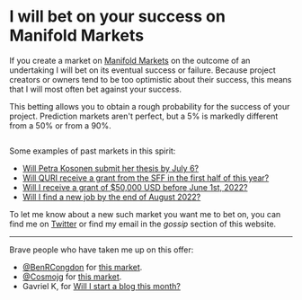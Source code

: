 I will bet on your success on Manifold Markets
==============================================

If you create a market on [Manifold Markets](https://manifold.markets/) on the outcome of an undertaking I will bet on its eventual success or failure. Because project creators or owners tend to be too optimistic about their success, this means that I will most often bet against your success.

This betting allows you to obtain a rough probability for the success of your project. Prediction markets aren't perfect, but a 5% is markedly different from a 50% or from a 90%.

<p><img src="https://i.imgur.com/KjRzuiW.png" alt="" class="img-medium-center" /></p>

Some examples of past markets in this spirit:

- [Will Petra Kosonen submit her thesis by July 6?](https://manifold.markets/JoelBecker/will-petra-kosonen-submit-her-thesi)
- [Will QURI receive a grant from the SFF in the first half of this year?](https://manifold.markets/Nu%C3%B1oSempere/will-quri-receive-a-grant-from-the)
- [Will I receive a grant of $50,000 USD before June 1st, 2022?](https://manifold.markets/TimothyRooney/will-i-receive-a-grant-of-50000-usd)
- [Will I find a new job by the end of August 2022?](https://manifold.markets/dukeGartzea/will-i-find-a-new-job-by-the-end-of)

To let me know about a new such market you want me to bet on, you can find me on [Twitter](https://twitter.com/NunoSempere) or find my email in the *gossip* section of this website.

---

Brave people who have taken me up on this offer:

- [@BenRCongdon](https://twitter.com/BenRCongdon) for [this market](https://manifold.markets/bcongdon/will-i-run-a-halfmarathon-in-2022).
- [@Cosmojg](https://twitter.com/cosmojg/status/1549927067055460352) for [this market](https://manifold.markets/cos/will-i-launch-my-digital-futarchy-b).
- Gavriel K, for [Will I start a blog this month?](https://manifold.markets/GavrielK/will-i-start-a-blog-this-month)
